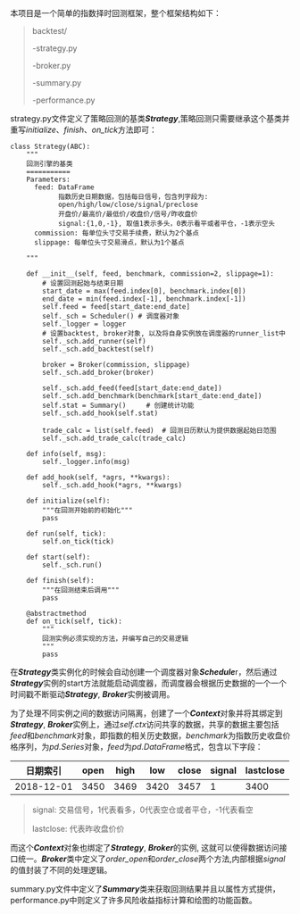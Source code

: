 本项目是一个简单的指数择时回测框架，整个框架结构如下：

> backtest/
>
>    -strategy.py
>
>    -broker.py
>
>    -summary.py
>
>    -performance.py  



strategy.py文件定义了策略回测的基类***Strategy***,策略回测只需要继承这个基类并重写*initialize*、*finish*、*on_tick*方法即可：

```
class Strategy(ABC):
    """
    回测引擎的基类
    ===========
    Parameters:
      feed: DataFrame
            指数历史日期数据，包括每日信号，包含列字段为:
            open/high/low/close/signal/preclose
            开盘价/最高价/最低价/收盘价/信号/昨收盘价
            signal:{1,0,-1}, 取值1表示多头，0表示看平或者平仓，-1表示空头
      commission: 每单位头寸交易手续费，默认为2个基点
      slippage: 每单位头寸交易滑点，默认为1个基点

    """

    def __init__(self, feed, benchmark, commission=2, slippage=1):
        # 设置回测起始与结束日期
        start_date = max(feed.index[0], benchmark.index[0])
        end_date = min(feed.index[-1], benchmark.index[-1])
        self.feed = feed[start_date:end_date]
        self._sch = Scheduler() # 调度器对象
        self._logger = logger
        # 设置backtest, broker对象, 以及将自身实例放在调度器的runner_list中
        self._sch.add_runner(self)
        self._sch.add_backtest(self)

        broker = Broker(commission, slippage)
        self._sch.add_broker(broker)

        self._sch.add_feed(feed[start_date:end_date])
        self._sch.add_benchmark(benchmark[start_date:end_date])
        self.stat = Summary()     # 创建统计功能
        self._sch.add_hook(self.stat)

        trade_calc = list(self.feed)  # 回测日历默认为提供数据起始日范围
        self._sch.add_trade_calc(trade_calc)

    def info(self, msg):
        self._logger.info(msg)

    def add_hook(self, *agrs, **kwargs):
        self._sch.add_hook(*agrs, **kwargs)

    def initialize(self):
        """在回测开始前的初始化"""
        pass

    def run(self, tick):
        self.on_tick(tick)

    def start(self):
        self._sch.run()

    def finish(self):
        """在回测结束后调用"""
        pass

    @abstractmethod
    def on_tick(self, tick):
        """
        回测实例必须实现的方法，并编写自己的交易逻辑
        """
        pass
```

在***Strategy***类实例化的时候会自动创建一个调度器对象***Schedule***r，然后通过***Strategy***实例的start方法就能启动调度器，而调度器会根据历史数据的一个一个时间戳不断驱动***Strategy***, ***Broker***实例被调用。

为了处理不同实例之间的数据访问隔离，创建了一个***Context***对象并将其绑定到***Strategy***, ***Broker***实例上，通过*self.ctx*访问共享的数据，共享的数据主要包括*feed*和*benchmark*对象，即指数的相关历史数据，*benchmark*为指数历史收盘价格序列，为*pd.Series*对象，*feed*为*pd.DataFrame*格式，包含以下字段：

| 日期索引   | open | high | low  | close | signal | lastclose |
| ---------- | ---- | ---- | ---- | ----- | ------ | --------- |
| 2018-12-01 | 3450 | 3469 | 3420 | 3457  | 1      | 3400      |

> signal: 交易信号，1代表看多，0代表空仓或者平仓，-1代表看空
>
> lastclose: 代表昨收盘价价

而这个***Context***对象也绑定了***Strategy***, ***Broker***的实例, 这就可以使得数据访问接口统一。***Broker***类中定义了*order_open*和*order_close*两个方法,内部根据*signal*的值封装了不同的处理逻辑。

summary.py文件中定义了***Summary***类来获取回测结果并且以属性方式提供，performance.py中则定义了许多风险收益指标计算和绘图的功能函数。

